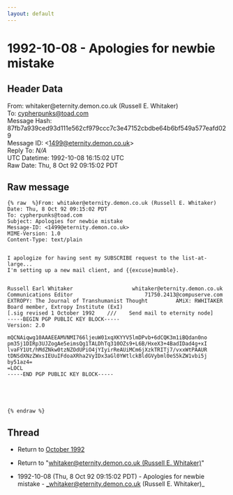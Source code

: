 ```yaml
---
layout: default
---
```


# 1992-10-08 - Apologies for newbie mistake

## Header Data

From: whitaker<span>@</span>eternity.demon.co.uk (Russell E. Whitaker)<br>
To: cypherpunks@toad.com<br>
Message Hash: 87fb7a939ced93d111e562cf979ccc7c3e47152cbdbe64b6bf549a577eafd029<br>
Message ID: \<1499@eternity.demon.co.uk\><br>
Reply To: _N/A_<br>
UTC Datetime: 1992-10-08 16:15:02 UTC<br>
Raw Date: Thu, 8 Oct 92 09:15:02 PDT<br>

## Raw message

```
{% raw  %}From: whitaker@eternity.demon.co.uk (Russell E. Whitaker)
Date: Thu, 8 Oct 92 09:15:02 PDT
To: cypherpunks@toad.com
Subject: Apologies for newbie mistake
Message-ID: <1499@eternity.demon.co.uk>
MIME-Version: 1.0
Content-Type: text/plain


I apologize for having sent my SUBSCRIBE request to the list-at-large...
I'm setting up a new mail client, and {{excuse}mumble}.


Russell Earl Whitaker                   whitaker@eternity.demon.co.uk
Communications Editor                       71750.2413@compuserve.com
EXTROPY: The Journal of Transhumanist Thought         AMiX: RWHITAKER
Board member, Extropy Institute (ExI)
[.sig revised 1 October 1992    ///    Send mail to eternity node]
-----BEGIN PGP PUBLIC KEY BLOCK-----
Version: 2.0

mQCNAiqwg10AAAEEAMVNMI766ljeuW01xqXKYYV5lmDPvb+6dCQK3m1iBQdan0no
pm35j1DIRp3UJZogAe5eimsQg1TALDhTq310OZs9+L6B/HxeX3+4BadIDad4g+xI
lvaFY1Ut/hMdZNkw0tzNZOdUPiO4jYIyirReAUiMCm6jXzkTRITj7/vxxWtPAAUR
tDNSdXNzZWxsIEUuIFdoaXRha2VyIDx3aGl0YWtlckBldGVybml0eS5kZW1vbi5j
by51az4=
=LOCL
-----END PGP PUBLIC KEY BLOCK-----





{% endraw %}
```

## Thread

+ Return to [October 1992](/archive/1992/10)

+ Return to "[whitaker<span>@</span>eternity.demon.co.uk (Russell E. Whitaker)](/authors/whitaker_at_eternity_demon_co_uk_russell_e_whitaker_)"

+ 1992-10-08 (Thu, 8 Oct 92 09:15:02 PDT) - Apologies for newbie mistake - _whitaker@eternity.demon.co.uk (Russell E. Whitaker)_


